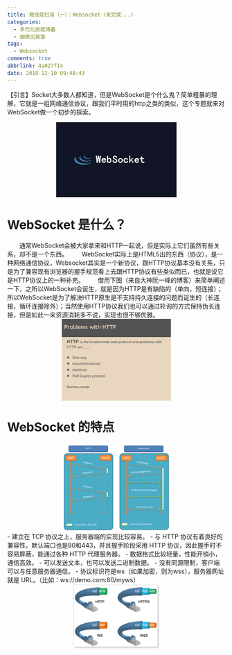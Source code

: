 ```yaml
---
title: 微技能扫盲（一）：Websocket（未完成...)
categories:
  - 多元化技能储备
  - 细微见真章
tags:
  - Websocket
comments: true
abbrlink: 4a027f14
date: 2018-12-10 09:48:43
---
```

【引言】Socket大多数人都知道，但是WebSocket是个什么鬼？简单粗暴的理解，它就是一组网络通信协议，跟我们平时用的http之类的类似，这个专题就来对WebSocket做一个初步的探索。
<div align=center><img src="https://github.com/ttfisher/images/raw/master/2018/2018-12-09-01.jpg" width="55%"/></div>
<!-- more -->

# WebSocket 是什么？
&emsp;&emsp;通常WebSocket会被大家拿来和HTTP一起说，但是实际上它们虽然有些关系，却不是一个东西。
&emsp;&emsp;WebSocket实际上是HTML5出的东西（协议），是一种网络通信协议，Websocket其实是一个新协议，跟HTTP协议基本没有关系，只是为了兼容现有浏览器的握手规范看上去跟HTTP协议有些类似而已，也就是说它是HTTP协议上的一种补充。
&emsp;&emsp;借用下图（来自大神阮一峰的博客）来简单阐述一下，之所以WebSocket会诞生，就是因为HTTP是有缺陷的（单向，短连接）；所以WebSocket是为了解决HTTP原生是不支持持久连接的问题而诞生的（长连接，循环连接除外）；当然使用HTTP协议我们也可以通过轮询的方式保持伪长连接，但是如此一来资源消耗多不说，实现也很不够优雅。
<img style="clear: both;display: block;margin:auto;" src="https://github.com/ttfisher/images/raw/master/2018/2018-12-26-02.jpg" width="50%">

# WebSocket 的特点
<img style="clear: both;display: block;margin:auto;" src="https://github.com/ttfisher/images/raw/master/2018/2018-12-26-03.jpg" width="50%">
- 建立在 TCP 协议之上，服务器端的实现比较容易。
- 与 HTTP 协议有着良好的兼容性。默认端口也是80和443，并且握手阶段采用 HTTP 协议，因此握手时不容易屏蔽，能通过各种 HTTP 代理服务器。
- 数据格式比较轻量，性能开销小，通信高效。
- 可以发送文本，也可以发送二进制数据。
- 没有同源限制，客户端可以与任意服务器通信。
- 协议标识符是ws（如果加密，则为wss），服务器网址就是 URL。（比如：ws://demo.com:80/myws）
<img style="clear: both;display: block;margin:auto;" src="https://github.com/ttfisher/images/raw/master/2018/2018-12-26-04.jpg" width="40%">